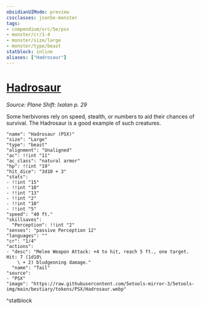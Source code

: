 ```yaml
---
obsidianUIMode: preview
cssclasses: json5e-monster
tags:
- compendium/src/5e/psx
- monster/cr/1-4
- monster/size/large
- monster/type/beast
statblock: inline
aliases: ["Hadrosaur"]
---
```

# [Hadrosaur](Mechanics\bestiary\beast/hadrosaur-psx.md)
*Source: Plane Shift: Ixalan p. 29*  

Some herbivores rely on speed, stealth, or numbers to aid their chances of survival. The Hadrosaur is a good example of such creatures.

```statblock
"name": "Hadrosaur (PSX)"
"size": "Large"
"type": "beast"
"alignment": "Unaligned"
"ac": !!int "11"
"ac_class": "natural armor"
"hp": !!int "19"
"hit_dice": "3d10 + 3"
"stats":
- !!int "15"
- !!int "10"
- !!int "13"
- !!int "2"
- !!int "10"
- !!int "5"
"speed": "40 ft."
"skillsaves":
  "Perception": !!int "2"
"senses": "passive Perception 12"
"languages": ""
"cr": "1/4"
"actions":
- "desc": "Melee Weapon Attack: +4 to hit, reach 5 ft., one target. Hit: 7 (1d10\
    \ + 2) bludgeoning damage."
  "name": "Tail"
"source":
- "PSX"
"image": "https://raw.githubusercontent.com/5etools-mirror-3/5etools-img/main/bestiary/tokens/PSX/Hadrosaur.webp"
```
^statblock